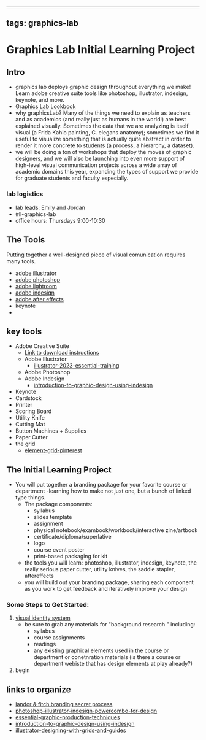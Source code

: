 
---
tags: graphics-lab
---

# Graphics Lab Initial Learning Project

## Intro
- graphics lab deploys graphic design throughout everything we make! Learn adobe creative suite tools like photoshop, illustrator, indesign, keynote, and more.
- [Graphics Lab Lookbook](/s20t6_x1QkOo0Ur7UxIYAA)
- why graphicsLab? Many of the things we need to explain as teachers and as academics (and really just as humans in the world!) are best explained visually.  Sometimes the data that we are analyzing is itself visual (a Frida Kahlo painting, C. elegans anatomy); sometimes we find it useful to visualize something that is actually quite abstract in order to render it more concrete to students (a process, a hierarchy, a dataset).
- we will be doing a ton of workshops that deploy the moves of graphic designers, and we will also be launching into even more support of high-level visual communication projects across a wide array of academic domains this year, expanding the types of support we provide for graduate students and faculty especially.

### lab logistics
- lab leads: Emily and Jordan
- #ll-graphics-lab
- office hours: Thursdays 9:00-10:30

## The Tools

Putting together a well-designed piece of visual comunication requires many tools.
* [adobe illustrator](https://helpx.adobe.com/illustrator/user-guide.html)
* [adobe photoshop](https://helpx.adobe.com/photoshop/user-guide.html)
* [adobe lightroom](https://helpx.adobe.com/lightroom-cc/user-guide.html)
* [adobe indesign](https://helpx.adobe.com/indesign/user-guide.html)
* [adobe after effects]()
* keynote
*  
## key tools
* Adobe Creative Suite
    * [Link to download instructions](https://harvard.service-now.com/ithelp?id=kb_article&sys_id=6503754e47541190566cf147536d43f9)
    * Adobe Illustrator
        * [illustrator-2023-essential-training](https://www.linkedin.com/learning/illustrator-2023-essential-training/welcome-to-the-course?resume=false&u=2194065)
    * Adobe Photoshop
    * Adobe Indesign
        * [introduction-to-graphic-design-using-indesign](https://www.linkedin.com/learning/introduction-to-graphic-design-indesign/introduction-to-graphic-design-using-indesign?u=2194065)
* Keynote
* Cardstock
* Printer
* Scoring Board
* Utility Knife
* Cutting Mat
* Button Machines + Supplies
* Paper Cutter
* the grid
    * [element-grid-pinterest](https://www.pinterest.com/learninglabpins/elementgrid/)



## The Initial Learning Project
- You will put together a branding package for your favorite course or department -learning how to make not just one, but a bunch of linked type things.
    - The package components:
        - syllabus
        - slides template
        - assignment 
        - physical notebook/exambook/workbook/interactive zine/artbook
        - certificate/diploma/superlative
        - logo
        - course event poster 
        - print-based packaging for kit
    - the tools you will learn: photoshop, illustrator, indesign, keynote, the really serious paper cutter, utility knives, the saddle stapler, aftereffects
    - you will build out your branding package, sharing each component as you work to get feedback and iteratively improve your design
  
### Some Steps to Get Started:

1. [visual identity system](/Le4LnqHoQFqCO0_rGbs3TQ)
    - be sure to grab any materials for "background research " including:
        - syllabus
        - course assignments
        - readings
        - any existing graphical elements used in the course or department or conetnration materials (is there a course or department webiste that has design elements at play already?)
2. begin 

   
## links to organize

* [landor & fitch branding secret process](https://landorandfitch.com/en/articles/thinking/landor-and-fitch-s-branding-secrets)
* [photoshop-illustrator-indesign-powercombo-for-design](https://www.linkedin.com/learning/photoshop-illustrator-indesign-powercombo-for-design?u=2194065)
* [essential-graphic-production-techniques](https://www.linkedin.com/learning/essential-graphic-production-techniques?u=2194065)
* [introduction-to-graphic-design-using-indesign](https://www.linkedin.com/learning/introduction-to-graphic-design-indesign/introduction-to-graphic-design-using-indesign?u=2194065)
* [illustrator-designing-with-grids-and-guides](https://www.linkedin.com/learning/illustrator-designing-with-grids-and-guides/welcome?u=2194065)